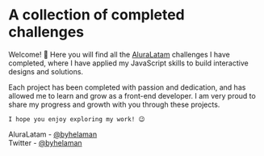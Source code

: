 # A collection of completed challenges

Welcome! 👋 Here you will find all the [AluraLatam](https://www.frontendmentor.io) challenges I have completed, where I have applied my JavaScript skills to build interactive designs and solutions.

Each project has been completed with passion and dedication, and has allowed me to learn and grow as a front-end developer. I am very proud to share my progress and growth with you through these projects.

```
I hope you enjoy exploring my work! 😉
```

AluraLatam - [@byhelaman](https://app.aluracursos.com/user/byhelaman)\
Twitter - [@byhelaman](https://www.twitter.com/byhelaman)
